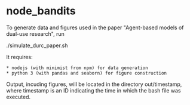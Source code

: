 # node_bandits

To generate data and figures used in the paper "Agent-based models of dual-use research", run

./simulate_durc_paper.sh

It requires:

	* nodejs (with minimist from npm) for data generation
	* python 3 (with pandas and seaborn) for figure construction

Output, incuding figures, will be located in the directory out/timestamp, where timestamp is an ID indicating the time in which the bash file was executed.